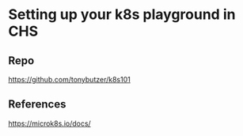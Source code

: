 # Setting up your k8s playground in CHS

## Repo
https://github.com/tonybutzer/k8s101


## References
https://microk8s.io/docs/


